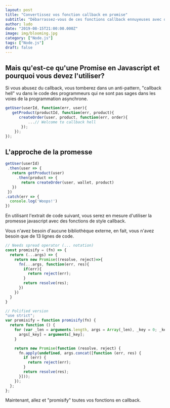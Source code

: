 ```yaml
---
layout: post
title: "Convertissez vos fonction callback en promise"
subtitle: "Débarrassez-vous de ces fonctions callback ennuyeuses avec des promise."
author: ludo
date: "2019-08-15T21:00:00.000Z"
image: img/blooming.jpg
category: ["Node.js"]
tags: ["Node.js"]
draft: false
---
```


## Mais qu'est-ce qu'une Promise en Javascript et pourquoi vous devez l'utiliser?

Si vous abusez du callback, vous tomberez dans un anti-pattern, "callback hell" vu dans le code des programmeurs qui ne sont pas sages dans les voies de la programmation asynchrone.

```js
getUser(userId, function(err, user){
   getProduct(productId, function(err, product){
      createOrder(user, product, function(err, order){
          ...// Welcome to callback hell
       });
    });
});
```

## L'approche de la promesse

```js
getUser(userId)
 .then(user => {
   return getProduct(user)
     .then(product => {
       return createOrder(user, wallet, product)
   })
 })
.catch(err => {
  console.log('Woops!')
})
```

En utilisant l'extrait de code suivant, vous serez en mesure d'utiliser la promesse javascript avec des fonctions de style callback.

Vous n'avez besoin d'aucune bibliothèque externe, en fait, vous n'avez besoin que de 13 lignes de code.

```js
// Needs spread operator (... notation)
const promisify = (fn) => {
  return (...args) => {
    return new Promise((resolve, reject)=>{
      fn(...args, function(err, res){
        if(err){
          return reject(err);
        }
        return resolve(res);
      })
    })
  }
}
```

```js
// Polified version
"use strict";
var promisify = function promisify(fn) {
  return function () {
    for (var _len = arguments.length, args = Array(_len), _key = 0; _key < _len; _key++) {
      args[_key] = arguments[_key];
    }

    return new Promise(function (resolve, reject) {
      fn.apply(undefined, args.concat([function (err, res) {
        if (err) {
          return reject(err);
        }
        return resolve(res);
      }]));
    });
  };
};
```

Maintenant, allez et "promisify" toutes vos fonctions en callback.
